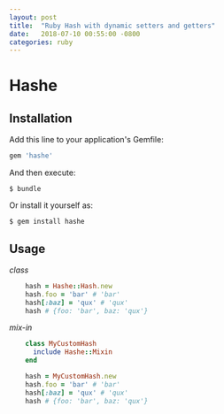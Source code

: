```yaml
---
layout: post
title:  "Ruby Hash with dynamic setters and getters"
date:   2018-07-10 00:55:00 -0800
categories: ruby
---
```


# Hashe

## Installation

Add this line to your application's Gemfile:

```ruby
gem 'hashe'
```

And then execute:

    $ bundle

Or install it yourself as:

    $ gem install hashe

## Usage

*class*

```ruby
    hash = Hashe::Hash.new
    hash.foo = 'bar' # 'bar'
    hash[:baz] = 'qux' # 'qux'
    hash # {foo: 'bar', baz: 'qux'}
```

*mix-in*

```ruby
    class MyCustomHash
      include Hashe::Mixin
    end

    hash = MyCustomHash.new
    hash.foo = 'bar' # 'bar'
    hash[:baz] = 'qux' # 'qux'
    hash # {foo: 'bar', baz: 'qux'}
   
```